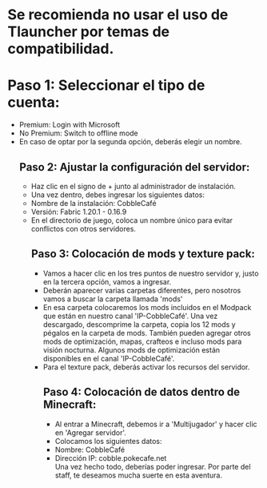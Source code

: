 <body>
    <main>
        <h1> Se recomienda no usar el uso de Tlauncher por temas de compatibilidad.</h1>
        <h1>Paso 1: Seleccionar el tipo de cuenta:</h1>
        <ul>
            <li>Premium: Login with Microsoft</li>
            <li>No Premium: Switch to offline mode</li>
            <li>En caso de optar por la segunda opción, deberás elegir un nombre.</li>
        <h2>Paso 2: Ajustar la configuración del servidor:</h2>
        <ul>
            <li>Haz clic en el signo de + junto al administrador de instalación.</li>
            <li>Una vez dentro, debes ingresar los siguientes datos:</li>
            <li>Nombre de la instalación: CobbleCafé</li>
            <li>Versión: Fabric 1.20.1 - 0.16.9</li>
            <li>En el directorio de juego, coloca un nombre único para evitar conflictos con otros servidores.</li>
        <h2>Paso 3: Colocación de mods y texture pack:</h2>
        <ul>
            <li>Vamos a hacer clic en los tres puntos de nuestro servidor y, justo en la tercera opción, vamos a ingresar.</li>
            <li>Deberán aparecer varias carpetas diferentes, pero nosotros vamos a buscar la carpeta llamada 'mods'</li>
            <li>En esa carpeta colocaremos los mods incluidos en el Modpack que están en nuestro canal 'IP-CobbleCafé'. Una vez descargado, descomprime la carpeta, copia los 12 mods y pégalos en la carpeta de mods. También pueden agregar otros mods de optimización, mapas, crafteos e incluso mods para visión nocturna. Algunos mods de optimización están disponibles en el canal 'IP-CobbleCafé'.</li>
            <li>Para el texture pack, deberás activar los recursos del servidor.</li>
        <h2>Paso 4: Colocación de datos dentro de Minecraft:</h2>
        <ul>
    <li>Al entrar a Minecraft, debemos ir a 'Multijugador' y hacer clic en 'Agregar servidor'.</li>
            <li>Colocamos los siguientes datos:</li>
            <li>Nombre: CobbleCafé</li>
            <li>Dirección IP: cobble.pokecafe.net</li>
          <!--  -->
            Una vez hecho todo, deberías poder ingresar. Por parte del staff, te deseamos mucha suerte en esta aventura.
